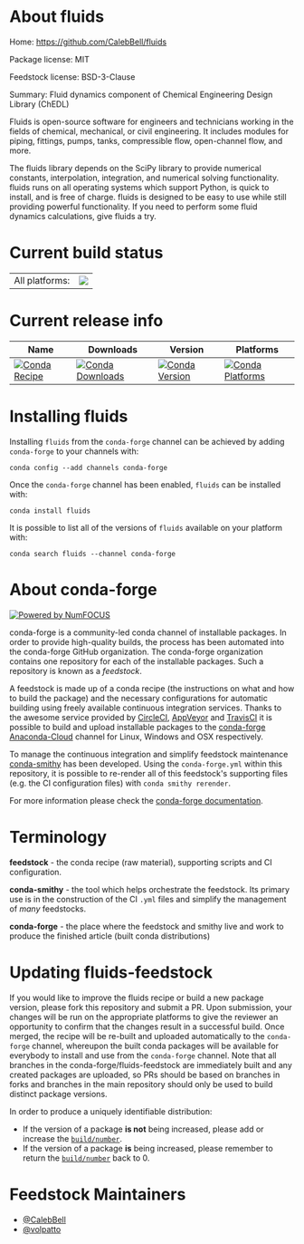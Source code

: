 About fluids
============

Home: https://github.com/CalebBell/fluids

Package license: MIT

Feedstock license: BSD-3-Clause

Summary: Fluid dynamics component of Chemical Engineering Design Library (ChEDL)

Fluids is open-source software for engineers and technicians working in
the fields of chemical, mechanical, or civil engineering. It includes
modules for piping, fittings, pumps, tanks, compressible flow, open-channel
flow, and more.

The fluids library depends on the SciPy library to provide numerical
constants, interpolation, integration, and numerical solving functionality.
fluids runs on all operating systems which support Python, is quick to
install, and is free of charge. fluids is designed to be easy to use while
still providing powerful functionality. If you need to perform some fluid
dynamics calculations, give fluids a try.


Current build status
====================


<table><tr><td>All platforms:</td>
    <td>
      <a href="https://dev.azure.com/conda-forge/feedstock-builds/_build/latest?definitionId=6640&branchName=master">
        <img src="https://dev.azure.com/conda-forge/feedstock-builds/_apis/build/status/fluids-feedstock?branchName=master">
      </a>
    </td>
  </tr>
</table>

Current release info
====================

| Name | Downloads | Version | Platforms |
| --- | --- | --- | --- |
| [![Conda Recipe](https://img.shields.io/badge/recipe-fluids-green.svg)](https://anaconda.org/conda-forge/fluids) | [![Conda Downloads](https://img.shields.io/conda/dn/conda-forge/fluids.svg)](https://anaconda.org/conda-forge/fluids) | [![Conda Version](https://img.shields.io/conda/vn/conda-forge/fluids.svg)](https://anaconda.org/conda-forge/fluids) | [![Conda Platforms](https://img.shields.io/conda/pn/conda-forge/fluids.svg)](https://anaconda.org/conda-forge/fluids) |

Installing fluids
=================

Installing `fluids` from the `conda-forge` channel can be achieved by adding `conda-forge` to your channels with:

```
conda config --add channels conda-forge
```

Once the `conda-forge` channel has been enabled, `fluids` can be installed with:

```
conda install fluids
```

It is possible to list all of the versions of `fluids` available on your platform with:

```
conda search fluids --channel conda-forge
```


About conda-forge
=================

[![Powered by NumFOCUS](https://img.shields.io/badge/powered%20by-NumFOCUS-orange.svg?style=flat&colorA=E1523D&colorB=007D8A)](http://numfocus.org)

conda-forge is a community-led conda channel of installable packages.
In order to provide high-quality builds, the process has been automated into the
conda-forge GitHub organization. The conda-forge organization contains one repository
for each of the installable packages. Such a repository is known as a *feedstock*.

A feedstock is made up of a conda recipe (the instructions on what and how to build
the package) and the necessary configurations for automatic building using freely
available continuous integration services. Thanks to the awesome service provided by
[CircleCI](https://circleci.com/), [AppVeyor](https://www.appveyor.com/)
and [TravisCI](https://travis-ci.com/) it is possible to build and upload installable
packages to the [conda-forge](https://anaconda.org/conda-forge)
[Anaconda-Cloud](https://anaconda.org/) channel for Linux, Windows and OSX respectively.

To manage the continuous integration and simplify feedstock maintenance
[conda-smithy](https://github.com/conda-forge/conda-smithy) has been developed.
Using the ``conda-forge.yml`` within this repository, it is possible to re-render all of
this feedstock's supporting files (e.g. the CI configuration files) with ``conda smithy rerender``.

For more information please check the [conda-forge documentation](https://conda-forge.org/docs/).

Terminology
===========

**feedstock** - the conda recipe (raw material), supporting scripts and CI configuration.

**conda-smithy** - the tool which helps orchestrate the feedstock.
                   Its primary use is in the construction of the CI ``.yml`` files
                   and simplify the management of *many* feedstocks.

**conda-forge** - the place where the feedstock and smithy live and work to
                  produce the finished article (built conda distributions)


Updating fluids-feedstock
=========================

If you would like to improve the fluids recipe or build a new
package version, please fork this repository and submit a PR. Upon submission,
your changes will be run on the appropriate platforms to give the reviewer an
opportunity to confirm that the changes result in a successful build. Once
merged, the recipe will be re-built and uploaded automatically to the
`conda-forge` channel, whereupon the built conda packages will be available for
everybody to install and use from the `conda-forge` channel.
Note that all branches in the conda-forge/fluids-feedstock are
immediately built and any created packages are uploaded, so PRs should be based
on branches in forks and branches in the main repository should only be used to
build distinct package versions.

In order to produce a uniquely identifiable distribution:
 * If the version of a package **is not** being increased, please add or increase
   the [``build/number``](https://conda.io/docs/user-guide/tasks/build-packages/define-metadata.html#build-number-and-string).
 * If the version of a package **is** being increased, please remember to return
   the [``build/number``](https://conda.io/docs/user-guide/tasks/build-packages/define-metadata.html#build-number-and-string)
   back to 0.

Feedstock Maintainers
=====================

* [@CalebBell](https://github.com/CalebBell/)
* [@volpatto](https://github.com/volpatto/)

